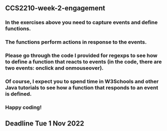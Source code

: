 ## CCS2210-week-2-engagement
### In the exercises above you need to capture events and define functions.
### The functions perform actions in response to the events.
### Please go through the code I provided for regexps to see how to define a function that reacts to events (in the code, there are two events: onclick and onmouseover).
### Of course, I expect you to spend time in W3Schools and other Java tutorials to see how a function that responds to an event is defined.
### Happy coding!

## Deadline Tue 1 Nov 2022
